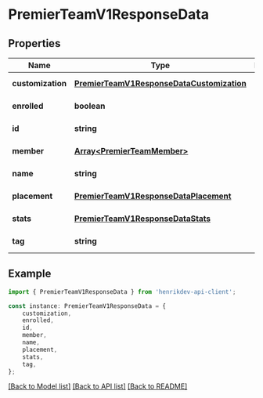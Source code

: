 # PremierTeamV1ResponseData


## Properties

Name | Type | Description | Notes
------------ | ------------- | ------------- | -------------
**customization** | [**PremierTeamV1ResponseDataCustomization**](PremierTeamV1ResponseDataCustomization.md) |  | [default to undefined]
**enrolled** | **boolean** |  | [default to undefined]
**id** | **string** |  | [default to undefined]
**member** | [**Array&lt;PremierTeamMember&gt;**](PremierTeamMember.md) |  | [default to undefined]
**name** | **string** |  | [default to undefined]
**placement** | [**PremierTeamV1ResponseDataPlacement**](PremierTeamV1ResponseDataPlacement.md) |  | [default to undefined]
**stats** | [**PremierTeamV1ResponseDataStats**](PremierTeamV1ResponseDataStats.md) |  | [default to undefined]
**tag** | **string** |  | [default to undefined]

## Example

```typescript
import { PremierTeamV1ResponseData } from 'henrikdev-api-client';

const instance: PremierTeamV1ResponseData = {
    customization,
    enrolled,
    id,
    member,
    name,
    placement,
    stats,
    tag,
};
```

[[Back to Model list]](../README.md#documentation-for-models) [[Back to API list]](../README.md#documentation-for-api-endpoints) [[Back to README]](../README.md)

